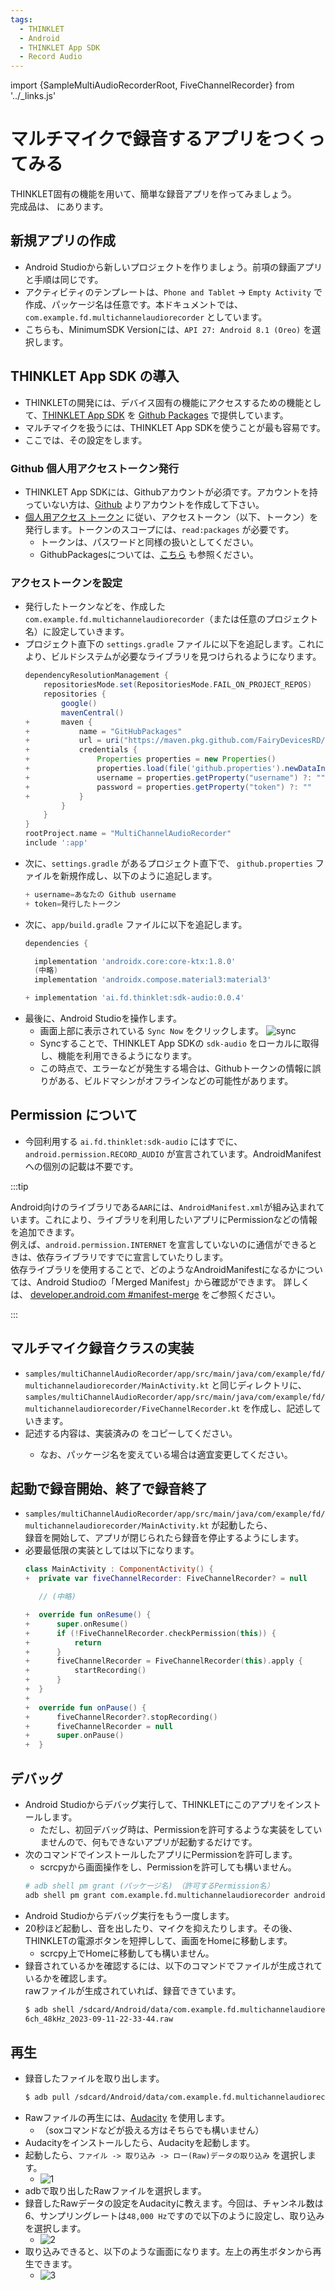 ```yaml
---
tags:
  - THINKLET
  - Android
  - THINKLET App SDK
  - Record Audio
---
```


import {SampleMultiAudioRecorderRoot, FiveChannelRecorder} from '../_links.js'

# マルチマイクで録音するアプリをつくってみる
THINKLET固有の機能を用いて、簡単な録音アプリを作ってみましょう。  
完成品は、<SampleMultiAudioRecorderRoot /> にあります。
## 新規アプリの作成
- Android Studioから新しいプロジェクトを作りましょう。前項の録画アプリと手順は同じです。
- アクティビティのテンプレートは、`Phone and Tablet` → `Empty Activity` で作成、パッケージ名は任意です。本ドキュメントでは、`com.example.fd.multichannelaudiorecorder` としています。
- こちらも、MinimumSDK Versionには、`API 27: Android 8.1 (Oreo)` を選択します。
## THINKLET App SDK の導入
- THINKLETの開発には、デバイス固有の機能にアクセスするための機能として、[THINKLET App SDK](https://github.com/FairyDevicesRD/thinklet.app.sdk) を [Github Packages](https://github.co.jp/features/packages) で提供しています。
- マルチマイクを扱うには、THINKLET App SDKを使うことが最も容易です。
- ここでは、その設定をします。
### Github 個人用アクセストークン発行
- THINKLET App SDKには、Githubアカウントが必須です。アカウントを持っていない方は、[Github](https://docs.github.com/ja/get-started/signing-up-for-github/signing-up-for-a-new-github-account) よりアカウントを作成して下さい。
- [個人用アクセス トークン](https://docs.github.com/ja/authentication/keeping-your-account-and-data-secure/managing-your-personal-access-tokens#personal-access-token-classic-%E3%81%AE%E4%BD%9C%E6%88%90) に従い、アクセストークン（以下、トークン）を発行します。トークンのスコープには、`read:packages` が必要です。
  - トークンは、パスワードと同様の扱いとしてください。
  - GithubPackagesについては、[こちら](https://docs.github.com/ja/packages/learn-github-packages/about-permissions-for-github-packages#about-scopes-and-permissions-for-package-registries) も参照ください。
### アクセストークンを設定
- 発行したトークンなどを、作成した `com.example.fd.multichannelaudiorecorder`（または任意のプロジェクト名）に設定していきます。
- プロジェクト直下の `settings.gradle` ファイルに以下を追記します。これにより、ビルドシステムが必要なライブラリを見つけられるようになります。
  ```gradle
  dependencyResolutionManagement {
      repositoriesMode.set(RepositoriesMode.FAIL_ON_PROJECT_REPOS)
      repositories {
          google()
          mavenCentral()
  +       maven {
  +           name = "GitHubPackages"
  +           url = uri("https://maven.pkg.github.com/FairyDevicesRD/thinklet.app.sdk")
  +           credentials {
  +               Properties properties = new Properties()
  +               properties.load(file('github.properties').newDataInputStream())
  +               username = properties.getProperty("username") ?: ""
  +               password = properties.getProperty("token") ?: ""
  +           }
          }
      }
  }
  rootProject.name = "MultiChannelAudioRecorder"
  include ':app'
  ```
- 次に、`settings.gradle` があるプロジェクト直下で、 `github.properties` ファイルを新規作成し、以下のように追記します。
  ```gradle
  + username=あなたの Github username
  + token=発行したトークン
  ```
- 次に、`app/build.gradle` ファイルに以下を追記します。
  ```gradle
  dependencies {

    implementation 'androidx.core:core-ktx:1.8.0'
    (中略)
    implementation 'androidx.compose.material3:material3'

  + implementation 'ai.fd.thinklet:sdk-audio:0.0.4'
  ```
- 最後に、Android Studioを操作します。
  - 画面上部に表示されている `Sync Now` をクリックします。
  ![sync](./img/studio/sync.jpg)
  - Syncすることで、THINKLET App SDKの `sdk-audio` をローカルに取得し、機能を利用できるようになります。
  - この時点で、エラーなどが発生する場合は、Githubトークンの情報に誤りがある、ビルドマシンがオフラインなどの可能性があります。
## Permission について
- 今回利用する `ai.fd.thinklet:sdk-audio` にはすでに、`android.permission.RECORD_AUDIO` が宣言されています。AndroidManifestへの個別の記載は不要です。

:::tip

Android向けのライブラリである`AAR`には、`AndroidManifest.xml`が組み込まれています。これにより、ライブラリを利用したいアプリにPermissionなどの情報を追加できます。  
例えば、`android.permission.INTERNET` を宣言していないのに通信ができるときは、依存ライブラリですでに宣言していたりします。  
依存ライブラリを使用することで、どのようなAndroidManifestになるかについては、Android Studioの「Merged Manifest」から確認ができます。
詳しくは、 [developer.android.com #manifest-merge](https://developer.android.com/studio/build/manifest-merge?hl=ja) をご参照ください。

:::

## マルチマイク録音クラスの実装
- `samples/multiChannelAudioRecorder/app/src/main/java/com/example/fd/multichannelaudiorecorder/MainActivity.kt` と同じディレクトリに、  
`samples/multiChannelAudioRecorder/app/src/main/java/com/example/fd/multichannelaudiorecorder/FiveChannelRecorder.kt` を作成し、記述していきます。
- 記述する内容は、実装済みの <FiveChannelRecorder /> をコピーしてください。
  - なお、パッケージ名を変えている場合は適宜変更してください。
## 起動で録音開始、終了で録音終了
- `samples/multiChannelAudioRecorder/app/src/main/java/com/example/fd/multichannelaudiorecorder/MainActivity.kt` が起動したら、  
録音を開始して、アプリが閉じられたら録音を停止するようにします。
- 必要最低限の実装としては以下になります。
  ```kotlin
  class MainActivity : ComponentActivity() {
  +  private var fiveChannelRecorder: FiveChannelRecorder? = null

     // (中略)

  +  override fun onResume() {
  +      super.onResume()
  +      if (!FiveChannelRecorder.checkPermission(this)) {
  +          return
  +      }
  +      fiveChannelRecorder = FiveChannelRecorder(this).apply {
  +          startRecording()
  +      }
  +  }
  +
  +  override fun onPause() {
  +      fiveChannelRecorder?.stopRecording()
  +      fiveChannelRecorder = null
  +      super.onPause()
  +  }
  ```
## デバッグ
- Android Studioからデバッグ実行して、THINKLETにこのアプリをインストールします。
  - ただし、初回デバッグ時は、Permissionを許可するような実装をしていませんので、何もできないアプリが起動するだけです。
- 次のコマンドでインストールしたアプリにPermissionを許可します。
  - scrcpyから画面操作をし、Permissionを許可しても構いません。
  ```bash
  # adb shell pm grant (パッケージ名) （許可するPermission名）
  adb shell pm grant com.example.fd.multichannelaudiorecorder android.permission.RECORD_AUDIO
  ```
- Android Studioからデバッグ実行をもう一度します。
- 20秒ほど起動し、音を出したり、マイクを抑えたりします。その後、THINKLETの電源ボタンを短押しして、画面をHomeに移動します。
  - scrcpy上でHomeに移動しても構いません。
- 録音されているかを確認するには、以下のコマンドでファイルが生成されているかを確認します。   
rawファイルが生成されていれば、録音できています。
  ```bash
  $ adb shell /sdcard/Android/data/com.example.fd.multichannelaudiorecorder/files/
  6ch_48kHz_2023-09-11-22-33-44.raw
  ```
## 再生
- 録音したファイルを取り出します。
  ```bash
  $ adb pull /sdcard/Android/data/com.example.fd.multichannelaudiorecorder/files/6ch_48kHz_2023-09-11-22-33-44.raw /path/to/save_dir/
  ```
- Rawファイルの再生には、[Audacity](https://www.audacityteam.org/) を使用します。
  - （soxコマンドなどが扱える方はそちらでも構いません）
- Audacityをインストールしたら、Audacityを起動します。
- 起動したら、`ファイル -> 取り込み -> ロー(Raw)データの取り込み` を選択します。
  - ![1](./img/audacity/1.jpg)
- adbで取り出したRawファイルを選択します。
- 録音したRawデータの設定をAudacityに教えます。今回は、チャンネル数は6、サンプリングレートは`48,000 Hz`ですので以下のように設定し、取り込みを選択します。
  - ![2](./img/audacity/2.jpg)
- 取り込みできると、以下のような画面になります。左上の再生ボタンから再生できます。
  - ![3](./img/audacity/3.jpg)
